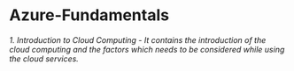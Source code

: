 # Azure-Fundamentals
###### 1. Introduction to Cloud Computing - It contains the introduction of the cloud computing and the factors which needs to be considered while using the cloud services.
######
